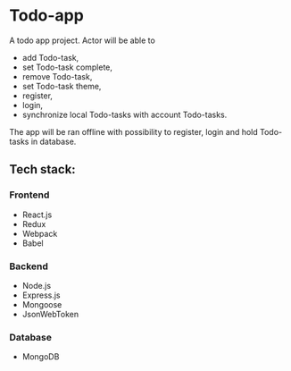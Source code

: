 # Todo-app

A todo app project. Actor will be able to 
- add Todo-task,
- set Todo-task complete,
- remove Todo-task, 
- set Todo-task theme,
- register,
- login,
- synchronize local Todo-tasks with account Todo-tasks.

The app will be ran offline with possibility to register, login and hold Todo-tasks in database.

## Tech stack:
### Frontend
  - React.js
  - Redux
  - Webpack
  - Babel
### Backend
  - Node.js
  - Express.js
  - Mongoose
  - JsonWebToken
### Database
  - MongoDB
